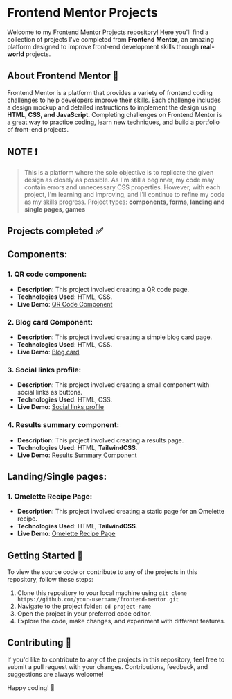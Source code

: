 # Frontend Mentor Projects

Welcome to my Frontend Mentor Projects repository! Here you'll find a collection of projects I've completed from **Frontend Mentor**, an amazing platform designed to improve front-end development skills through **real-world** projects.

## About Frontend Mentor 🎨
Frontend Mentor is a platform that provides a variety of frontend coding challenges to help developers improve their skills. Each challenge includes a design mockup and detailed instructions to implement the design using **HTML, CSS, and JavaScript**. Completing challenges on Frontend Mentor is a great way to practice coding, learn new techniques, and build a portfolio of front-end projects.

## NOTE ❗
> This is a platform where the sole objective is to replicate the given design as closely as possible. As I'm still a beginner, my code may contain errors and unnecessary CSS properties. However, with each project, I'm learning and improving, and I'll continue to refine my code as my skills progress.
> Project types: **components, forms, landing and single pages, games**

## Projects completed ✅ 
   ## Components:
### 1. QR code component:
- **Description**: This project involved creating a QR code page. 
- **Technologies Used**: HTML, CSS.
- **Live Demo**: [QR Code Component](https://qr-code-seven-pied.vercel.app/)

### 2. Blog card Component:
- **Description**: This project involved creating a simple blog card page. 
- **Technologies Used**: HTML, CSS.
- **Live Demo**: [Blog card](https://blog-card-inky.vercel.app/)

### 3. Social links profile:
- **Description**: This project involved creating a small component with social links as buttons. 
- **Technologies Used**: HTML, CSS.
- **Live Demo**: [Social links profile](https://social-links-profile-two-azure.vercel.app/)

### 4. Results summary component:
- **Description**: This project involved creating a results page. 
- **Technologies Used**: HTML, **TailwindCSS**.
- **Live Demo**: [Results Summary Component](https://results-summary-sand.vercel.app/)

## Landing/Single pages:
### 1. Omelette Recipe Page:
- **Description**: This project involved creating a static page for an Omelette recipe. 
- **Technologies Used**: HTML, **TailwindCSS**.
- **Live Demo**: [Omelette Recipe Page](https://recipe-page-dun-xi.vercel.app/)

## Getting Started 🚀
To view the source code or contribute to any of the projects in this repository, follow these steps:

1. Clone this repository to your local machine using `git clone https://github.com/your-username/frontend-mentor.git`
2. Navigate to the project folder: `cd project-name`
3. Open the project in your preferred code editor.
4. Explore the code, make changes, and experiment with different features.

## Contributing 🤝
If you'd like to contribute to any of the projects in this repository, feel free to submit a pull request with your changes. Contributions, feedback, and suggestions are always welcome!


Happy coding! 🚀

